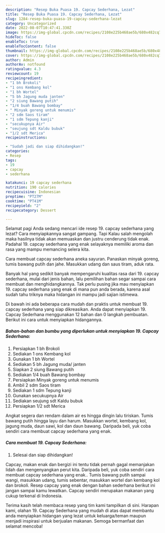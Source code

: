 ```yaml
---
description: "Resep Buka Puasa 19. Capcay Sederhana, Lezat"
title: "Resep Buka Puasa 19. Capcay Sederhana, Lezat"
slug: 1284-resep-buka-puasa-19-capcay-sederhana-lezat
category: Uncategorized
date: 2022-08-07T10:47:41.330Z
image: https://img-global.cpcdn.com/recipes/2108e225b468ae5b/680x482cq70/19-capcay-sederhana-foto-resep-utama.jpg
hideToc: false
enableToc: true
enableTocContent: false
thumbnail: https://img-global.cpcdn.com/recipes/2108e225b468ae5b/680x482cq70/19-capcay-sederhana-foto-resep-utama.jpg
cover: https://img-global.cpcdn.com/recipes/2108e225b468ae5b/680x482cq70/19-capcay-sederhana-foto-resep-utama.jpg
author: Admin
authorAv: notfound
ratingvalue: 4.3
reviewcount: 19
recipeingredient:
- "1 bh Brokoli"
- "1 ons Kembang kol"
- "1 bh Wortel"
- "5 bh Jagung muda janten"
- "2 siung Bawang putih"
- "1/4 buah Bawang bombay"
- " Minyak goreng untuk menumis"
- "2 sdm Saos tiram"
- "1 sdm Tepung kanji"
- "secukupnya Air"
- "seujung sdt Kaldu bubuk"
- "1/2 sdt Merica"
recipeinstructions:

- "Sudah jadi dan siap dihidangkan!"
categories:
- Resep
tags:
- 19
- capcay
- sederhana

katakunci: 19 capcay sederhana 
nutrition: 190 calories
recipecuisine: Indonesian
preptime: "PT27M"
cooktime: "PT41M"
recipeyield: "2"
recipecategory: Dessert

---
```



Selamat pagi Anda sedang mencari ide resep 19. capcay sederhana yang lezat? Cara menyiapkannya sangat gampang. Tapi Kalau salah mengolah maka hasilnya tidak akan memuaskan dan justru cenderung tidak enak. Padahal 19. capcay sederhana yang enak selayaknya memiliki aroma dan rasa yang mampu memancing selera kita.


Cara membuat capcay sederhana aneka sayuran. Panaskan minyak goreng, tumis bawang putih dan jahe. Masukkan udang dan saus tiram, aduk rata.

Banyak hal yang sedikit banyak mempengaruhi kualitas rasa dari 19. capcay sederhana, mulai dari jenis bahan, lalu pemilihan bahan segar sampai cara membuat dan menghidangkannya. Tak perlu pusing jika mau menyiapkan 19. capcay sederhana yang enak di mana pun anda berada, karena asal sudah tahu triknya maka hidangan ini mampu jadi sajian istimewa.


Di bawah ini ada beberapa cara mudah dan praktis untuk membuat 19. capcay sederhana yang siap dikreasikan. Anda dapat menyiapkan 19. Capcay Sederhana menggunakan 12 bahan dan 0 langkah pembuatan. Berikut ini cara untuk menyiapkan hidangannya.

<!--inarticleads1-->

##### Bahan-bahan dan bumbu yang diperlukan untuk menyiapkan 19. Capcay Sederhana:

1. Persiapkan 1 bh Brokoli
1. Sediakan 1 ons Kembang kol
1. Gunakan 1 bh Wortel
1. Sediakan 5 bh Jagung muda/ janten
1. Siapkan 2 siung Bawang putih
1. Sediakan 1/4 buah Bawang bombay
1. Persiapkan  Minyak goreng untuk menumis
1. Ambil 2 sdm Saos tiram
1. Sediakan 1 sdm Tepung kanji
1. Gunakan secukupnya Air
1. Sediakan seujung sdt Kaldu bubuk
1. Persiapkan 1/2 sdt Merica


Angkat segera dan rendam dalam air es hingga dingin lalu tiriskan. Tumis bawang putih hingga layu dan harum. Masukkan wortel, kembang kol, jagung muda, daun sawi, kol dan daun bawang. Daripada beli, yuk coba sendiri cara membuat capcay sederhana yang enak. 

<!--inarticleads2-->

##### Cara membuat 19. Capcay Sederhana:


1. Selesai dan siap dihidangkan!

Capcay, makan enak dan bergizi ini tentu tidak pernah gagal memanjakan lidah dan mengenyangkan perut kita. Daripada beli, yuk coba sendiri cara membuat capcay sederhana yang enak.. Tumis bawang putih sampai wangi, masukkan udang, tumis sebentar, masukkan wortel dan kembang kol dan brokoli. Resep capcay yang enak dengan bahan sederhana berikut ini jangan sampai kamu lewatkan. Capcay sendiri merupakan makanan yang cukup terkenal di Indonesia. 

Terima kasih telah membaca resep yang tim kami tampilkan di sini. Harapan kami, olahan 19. Capcay Sederhana yang mudah di atas dapat membantu anda menyiapkan hidangan yang lezat untuk keluarga/teman maupun menjadi inspirasi untuk berjualan makanan. Semoga bermanfaat dan selamat mencoba!
